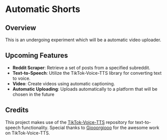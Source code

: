 # Automatic Shorts

## Overview

This is an undergoing experiment which will be a automatic video uploader. 

## Upcoming Features

- **Reddit Scraper**: Retrieve a set of posts from a specified subreddit.
- **Text-to-Speech**: Utilize the TikTok-Voice-TTS library for converting text to voice.
- **Video**: Create videos using automatic captioning.
- **Automatic Uploading**: Uploads automatically to a platform that will be chosen in the future

## Credits

This project makes use of the [TikTok-Voice-TTS](https://github.com/Giooorgiooo/TikTok-Voice-TTS) repository for text-to-speech functionality. Special thanks to [Giooorgiooo](https://github.com/Giooorgiooo) for the awesome work on TikTok-Voice-TTS.
